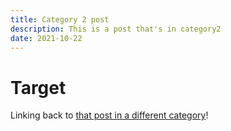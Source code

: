```yaml
---
title: Category 2 post
description: This is a post that's in category2
date: 2021-10-22
---
```

# Target
Linking back to [that post in a different category](../category1/cat1post.md#source)!
